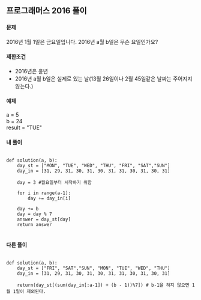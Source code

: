 ## 프로그래머스 2016 풀이

#### 문제  
2016년 1월 1일은 금요일입니다.  2016년 a월 b일은 무슨 요일인가요?

#### 제한조건
+ 2016년은 윤년  
+ 2016년 a월 b일은 실제로 있는 날(13월 26일이나 2월 45일같은 날짜는 주어지지 않는다.)

#### 예제
a = 5  
b = 24  
result = "TUE"

#### 내 풀이
<pre>
<code>
def solution(a, b):
    day_st = ["MON", "TUE", "WED", "THU", "FRI", "SAT","SUN"]
    day_in = [31, 29, 31, 30, 31, 30, 31, 31, 30, 31, 30, 31]
    
    day = 3 #월요일부터 시작하기 위함
    
    for i in range(a-1):
        day += day_in[i]
    
    day += b
    day = day % 7
    answer = day_st[day]
    return answer
</code>
</pre>

#### 다른 풀이
<pre>
<code>
def solution(a, b):
    day_st = ["FRI", "SAT","SUN", "MON", "TUE", "WED", "THU"]
    day_in = [31, 29, 31, 30, 31, 30, 31, 31, 30, 31, 30, 31]
    
    return(day_st[(sum(day_in[:a-1]) + (b - 1))%7]) # b-1을 하지 않으면 1월 1일이 제외된다.
</code>
</pre>

